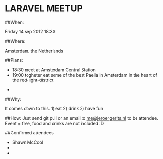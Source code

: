 LARAVEL MEETUP
==============

##When: 

Friday 14 sep 2012 18:30

##Where:

Amsterdam, the Netherlands

##Plans:

- 18:30   meet at Amsterdam Central Station
- 19:00   togheter eat some of the best Paella in Amsterdam in the heart of the red-light-district
- ~~~~~:  find a great pub close to central station drink some beers.

##Why:

It comes down to this. 1) eat 2) drink 3) have fun

##How:
Just send git pull or an email to me@jeroengerits.nl to be attendee. Event = free, food and drinks are not included :D

##Confirmed attendees:

- Shawn McCool
-
-